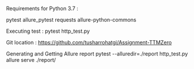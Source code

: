 Requirements for Python 3.7 :

pytest
allure_pytest
requests
allure-python-commons

Executing test : pytest http_test.py

Git location : https://github.com/tusharrohatgi/Assignment-TTMZero

Generating and Getting Allure report
pytest --alluredir=./report http_test.py
allure serve ./report/

